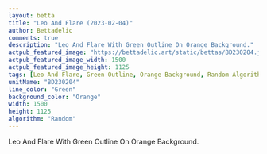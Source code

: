 ```yaml
---
layout: betta
title: "Leo And Flare (2023-02-04)"
author: Bettadelic
comments: true
description: "Leo And Flare With Green Outline On Orange Background."
actpub_featured_image: "https://bettadelic.art/static/bettas/BD230204.jpg"
actpub_featured_image_width: 1500
actpub_featured_image_height: 1125
tags: [Leo And Flare, Green Outline, Orange Background, Random Algorithm, February 2023]
unitName: "BD230204"
line_color: "Green"
background_color: "Orange"
width: 1500
height: 1125
algorithm: "Random"
---
```


Leo And Flare With Green Outline On Orange Background.
